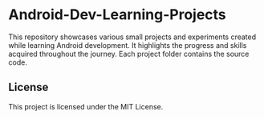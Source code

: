 # Android-Dev-Learning-Projects
This repository showcases various small projects and experiments created while learning Android development. It highlights the progress and skills acquired throughout the journey. Each project folder contains the source code.

## License
This project is licensed under the MIT License.
